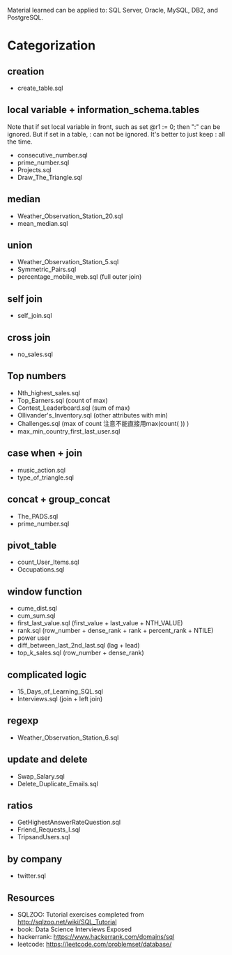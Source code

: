 
Material learned can be applied to:
SQL Server, Oracle, MySQL, DB2, and PostgreSQL.

# Categorization

## creation
* create_table.sql

## local variable + information_schema.tables
Note that if set local variable in front, such as set @r1 := 0; then ":" can be ignored.
But if set in a table, : can not be ignored. It's better to just keep : all the
time.

* consecutive_number.sql
* prime_number.sql
* Projects.sql
* Draw_The_Triangle.sql

## median
* Weather_Observation_Station_20.sql
* mean_median.sql

## union
* Weather_Observation_Station_5.sql
* Symmetric_Pairs.sql
* percentage_mobile_web.sql (full outer join)

## self join
* self_join.sql

## cross join
* no_sales.sql

## Top numbers
* Nth_highest_sales.sql
* Top_Earners.sql (count of max)
* Contest_Leaderboard.sql (sum of max)
* Ollivander's_Inventory.sql (other attributes with min)
* Challenges.sql (max of count  注意不能直接用max(count( )) )
* max_min_country_first_last_user.sql

## case when + join
* music_action.sql
* type_of_triangle.sql

## concat + group_concat
* The_PADS.sql
* prime_number.sql

## pivot_table
* count_User_Items.sql
* Occupations.sql

## window function
* cume_dist.sql
* cum_sum.sql
* first_last_value.sql (first_value + last_value + NTH_VALUE)
* rank.sql (row_number + dense_rank + rank + percent_rank + NTILE)
* power user
* diff_between_last_2nd_last.sql (lag + lead)
* top_k_sales.sql (row_number + dense_rank)

## complicated logic
* 15_Days_of_Learning_SQL.sql
* Interviews.sql (join + left join)

## regexp
* Weather_Observation_Station_6.sql

## update and delete
* Swap_Salary.sql
* Delete_Duplicate_Emails.sql

## ratios
* GetHighestAnswerRateQuestion.sql
* Friend_Requests_I.sql
* TripsandUsers.sql

## by company
* twitter.sql

## Resources
* SQLZOO: Tutorial exercises completed from http://sqlzoo.net/wiki/SQL_Tutorial
* book: Data Science Interviews Exposed
* hackerrank: https://www.hackerrank.com/domains/sql  
* leetcode: https://leetcode.com/problemset/database/

